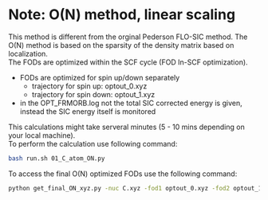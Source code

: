 # Note: O(N) method, linear scaling 

This method is different from the orginal Pederson FLO-SIC method. 
The O(N) method is based on the sparsity of the density matrix based on localization.   
The FODs are optimized within the SCF cycle (FOD In-SCF optimization).   

* FODs are optimized for spin up/down separately
  * trajectory for spin up: optout_0.xyz
  * trajectory for spin down: optout_1.xyz 
* in the OPT_FRMORB.log not the total SIC corrected energy is given, instead the SIC energy 
itself is monitored 


This calculations might take serveral minutes (5 - 10 mins depending on your local machine).   
To perform the calculation use following command:  

```bash 
bash run.sh 01_C_atom_ON.py
```

To access the final O(N) optimized FODs use the following command: 
```bash
python get_final_ON_xyz.py -nuc C.xyz -fod1 optout_0.xyz -fod2 optout_1.xyz 
```
